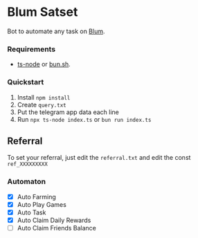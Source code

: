 # Blum Satset

Bot to automate any task on [Blum](https://t.me/BlumCryptoBot).

### Requirements

- [ts-node](https://typestrong.org/ts-node/) or [bun.sh](https://bun.sh/).

### Quickstart

1. Install `npm install`
2. Create `query.txt`
3. Put the telegram app data each line
4. Run `npx ts-node index.ts` or `bun run index.ts`

## Referral

To set your referral, just edit the `referral.txt` and edit the const `ref_XXXXXXXXX`

### Automaton

- [x] Auto Farming
- [x] Auto Play Games
- [x] Auto Task
- [x] Auto Claim Daily Rewards
- [ ] Auto Claim Friends Balance
